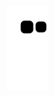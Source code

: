 <!----
# A ^-^ A 
[![]() --->


<img alt="little snake" src="https://github.com/sebastianjnuwu/sebastianjnuwu/blob/output/github-contribution-grid-snake.svg"/>

